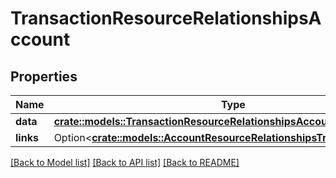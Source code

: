 # TransactionResourceRelationshipsAccount

## Properties

Name | Type | Description | Notes
------------ | ------------- | ------------- | -------------
**data** | [**crate::models::TransactionResourceRelationshipsAccountData**](TransactionResource_relationships_account_data.md) |  | 
**links** | Option<[**crate::models::AccountResourceRelationshipsTransactionsLinks**](AccountResource_relationships_transactions_links.md)> |  | [optional]

[[Back to Model list]](../README.md#documentation-for-models) [[Back to API list]](../README.md#documentation-for-api-endpoints) [[Back to README]](../README.md)


